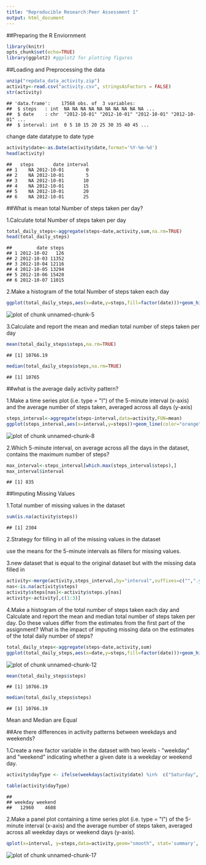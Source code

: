 ```yaml
---
title: "Reproducible Research:Peer Assessment 1"
output: html_document
---
```


##Preparing the R Enviornment 

```r
library(knitr)
opts_chunk$set(echo=TRUE)
library(ggplot2) #ggplot2 for plotting figures
```

##Loading and Preprocessing the data


```r
unzip("repdata_data_activity.zip")
activity<-read.csv("activity.csv", stringsAsFactors = FALSE)
str(activity)
```

```
## 'data.frame':	17568 obs. of  3 variables:
##  $ steps   : int  NA NA NA NA NA NA NA NA NA NA ...
##  $ date    : chr  "2012-10-01" "2012-10-01" "2012-10-01" "2012-10-01" ...
##  $ interval: int  0 5 10 15 20 25 30 35 40 45 ...
```

change date datatype to date type

```r
activity$date<-as.Date(activity$date,format='%Y-%m-%d')
head(activity)
```

```
##   steps       date interval
## 1    NA 2012-10-01        0
## 2    NA 2012-10-01        5
## 3    NA 2012-10-01       10
## 4    NA 2012-10-01       15
## 5    NA 2012-10-01       20
## 6    NA 2012-10-01       25
```

##What is mean total Number of steps taken per day?

1.Calculate total Number of steps taken per day


```r
total_daily_steps<-aggregate(steps~date,activity,sum,na.rm=TRUE)
head(total_daily_steps)
```

```
##         date steps
## 1 2012-10-02   126
## 2 2012-10-03 11352
## 3 2012-10-04 12116
## 4 2012-10-05 13294
## 5 2012-10-06 15420
## 6 2012-10-07 11015
```

2.Make a histogram of the total Number of steps taken each day


```r
ggplot(total_daily_steps,aes(x=date,y=steps,fill=factor(date)))+geom_histogram(stat="identity")
```

![plot of chunk unnamed-chunk-5](figure/unnamed-chunk-5-1.png) 

3.Calculate and report the mean and median total number of steps taken per day


```r
mean(total_daily_steps$steps,na.rm=TRUE)
```

```
## [1] 10766.19
```


```r
median(total_daily_steps$steps,na.rm=TRUE)
```

```
## [1] 10765
```

##what is the average daily activity pattern?

1.Make a time series plot (i.e. type = "l") of the 5-minute interval (x-axis) and the average number of steps taken, averaged across all days (y-axis)


```r
steps_interval<-aggregate(steps~interval,data=activity,FUN=mean)
ggplot(steps_interval,aes(x=interval,y=steps))+geom_line(color="orange",size=1)+ylab("Average Number of steps")+xlab("5-minute interval")+labs(title="Average steps per Interval")
```

![plot of chunk unnamed-chunk-8](figure/unnamed-chunk-8-1.png) 

2.Which 5-minute interval, on average across all the days in the dataset, contains the maximum number of steps?


```r
max_interval<-steps_interval[which.max(steps_interval$steps),]
max_interval$interval
```

```
## [1] 835
```

##Imputing Missing Values

1.Total number of missing values in the dataset 


```r
sum(is.na(activity$steps))
```

```
## [1] 2304
```

2.Strategy for filling in all of the missing values in the dataset

use the means for the 5-minute intervals as fillers for missing values.

3.new dataset that is equal to the original dataset but with the missing data filled in


```r
activity<-merge(activity,steps_interval,by="interval",suffixes=c("",".y"))
nas<-is.na(activity$steps)
activity$steps[nas]<-activity$steps.y[nas]
activity<-activity[,c(1:3)]
```

4.Make a histogram of the total number of steps taken each day and Calculate and report the mean and median total number of steps taken per day. Do these values differ from the estimates from the first part of the assignment? What is the impact of imputing missing data on the estimates of the total daily number of steps?



```r
total_daily_steps<-aggregate(steps~date,activity,sum)
ggplot(total_daily_steps,aes(x=date,y=steps,fill=factor(date)))+geom_histogram(stat="identity")
```

![plot of chunk unnamed-chunk-12](figure/unnamed-chunk-12-1.png) 

```r
mean(total_daily_steps$steps)
```

```
## [1] 10766.19
```


```r
median(total_daily_steps$steps)
```

```
## [1] 10766.19
```

Mean and Median are Equal

##Are there differences in activity patterns between weekdays and weekends?

1.Create a new factor variable in the dataset with two levels - "weekday" and "weekend" indicating whether a given date is a weekday or weekend day.


```r
activity$dayType <- ifelse(weekdays(activity$date) %in%  c("Saturday", "Sunday"),'weekend','weekday')
```


```r
table(activity$dayType)
```

```
## 
## weekday weekend 
##   12960    4608
```

2.Make a panel plot containing a time series plot (i.e. type = "l") of the 5-minute interval (x-axis) and the average number of steps taken, averaged across all weekday days or weekend days (y-axis). 



```r
qplot(x=interval, y=steps,data=activity,geom="smooth", stat='summary', fun.y=mean)  + facet_wrap(~dayType,nrow=2,ncol=1)  + labs(title=' Average steps per days, weekdays and weekend')
```

![plot of chunk unnamed-chunk-17](figure/unnamed-chunk-17-1.png) 


